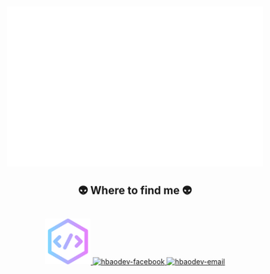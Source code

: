 
  <img src="svg/hbaodev.svg" width="1200" alt="HuyBao" />
</a></p>


<h2 align="center">👽 Where to find me 👽</h2>
<br>
<!-- https://icons8.com -->
<div align="center">
  <a href="https://hbaodz.click/" target="blank">
    <img width="90" height="90" src="svg/favicon.png" alt="hbaodev-blog" />
  </a>
  <a href="https://facebook.com/hbaocuaem" target="blank">
    <img src="https://img.icons8.com/bubbles/100/000000/facebook-new.png" alt="hbaodev-facebook" />
  </a>
  <a href="mailto:admin@hbaodz.click" target="top">
    <img src="https://img.icons8.com/bubbles/100/000000/apple-mail.png" alt="hbaodev-email" />
  </a>
</div>
</body>
